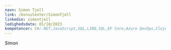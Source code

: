 ```yaml
---
navn: Simon Tjell
link: /konsulenter/SimonTjell
linkedin: simontjell
ledighedsdato: 01/10/2023
kompetencer: C#/.NET,JavaScript,SQL,LINQ,SQL,EF Core,Azure DevOps,Clojure,Powershell,Linux,Git,ReactJS,CI/CD,ASP.NET,Open API/Swagger,web services,REST API
---
```

Simon
